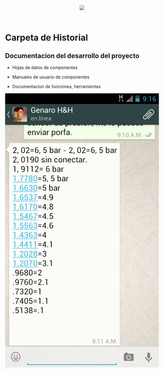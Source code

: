<br/>
<p align="center">
  <img src="https://avatars2.githubusercontent.com/u/15052789?v=3&s=200">
</p>
<br/>

# Carpeta de Historial

## Documentacion del desarrollo del proyecto

* Hojas de datos de componentes

* Manuales de usuario de componentes

* Documentacion de funciones, herramientas

![Screenshot_2014-08-29-09-16-09](/Historial/Screenshot_2014-08-29-09-16-09.png)